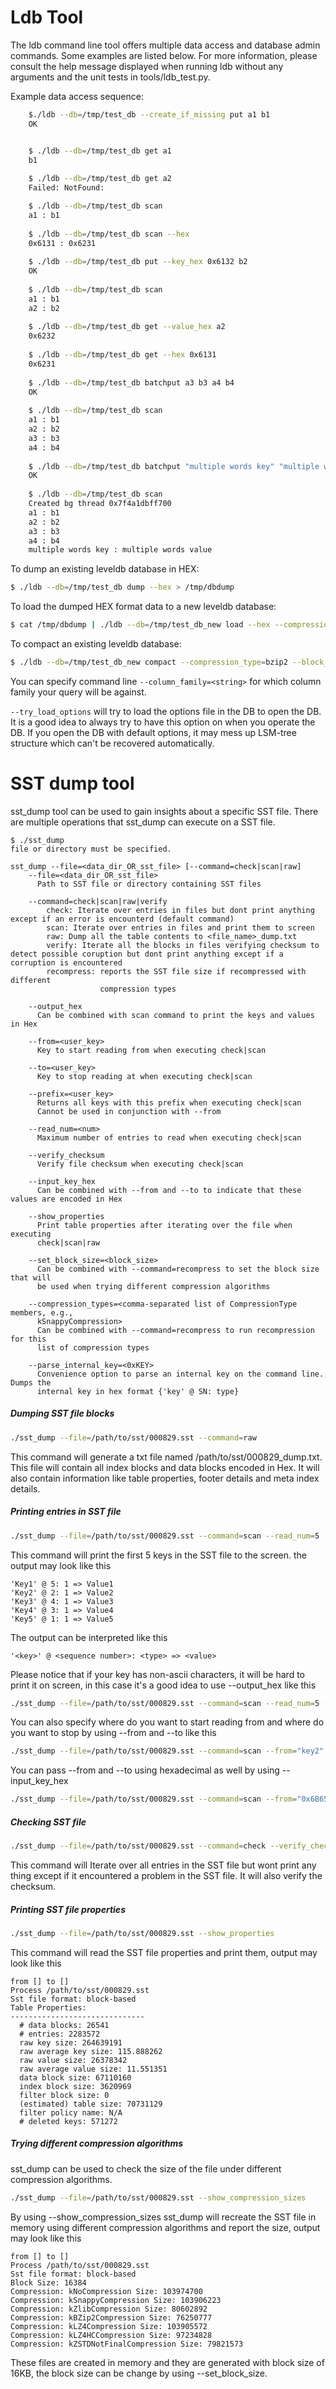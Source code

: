 # Ldb Tool
The ldb command line tool offers multiple data access and database admin commands. Some examples are listed below. For more information, please consult the help message displayed when running ldb without any arguments and the unit tests in tools/ldb_test.py.

Example data access sequence:

```bash
    $./ldb --db=/tmp/test_db --create_if_missing put a1 b1
    OK 


    $ ./ldb --db=/tmp/test_db get a1
    b1
 
    $ ./ldb --db=/tmp/test_db get a2
    Failed: NotFound:

    $ ./ldb --db=/tmp/test_db scan
    a1 : b1
 
    $ ./ldb --db=/tmp/test_db scan --hex
    0x6131 : 0x6231
 
    $ ./ldb --db=/tmp/test_db put --key_hex 0x6132 b2
    OK
 
    $ ./ldb --db=/tmp/test_db scan
    a1 : b1
    a2 : b2
 
    $ ./ldb --db=/tmp/test_db get --value_hex a2
    0x6232
 
    $ ./ldb --db=/tmp/test_db get --hex 0x6131
    0x6231
 
    $ ./ldb --db=/tmp/test_db batchput a3 b3 a4 b4
    OK
 
    $ ./ldb --db=/tmp/test_db scan
    a1 : b1
    a2 : b2
    a3 : b3
    a4 : b4
 
    $ ./ldb --db=/tmp/test_db batchput "multiple words key" "multiple words value"
    OK
 
    $ ./ldb --db=/tmp/test_db scan
    Created bg thread 0x7f4a1dbff700
    a1 : b1
    a2 : b2
    a3 : b3
    a4 : b4
    multiple words key : multiple words value
```

To dump an existing leveldb database in HEX:
```bash
$ ./ldb --db=/tmp/test_db dump --hex > /tmp/dbdump
```

To load the dumped HEX format data to a new leveldb database:
```bash
$ cat /tmp/dbdump | ./ldb --db=/tmp/test_db_new load --hex --compression_type=bzip2 --block_size=65536 --create_if_missing --disable_wal
```

To compact an existing leveldb database:
```bash
$ ./ldb --db=/tmp/test_db_new compact --compression_type=bzip2 --block_size=65536
```

You can specify command line `--column_family=<string>` for which column family your query will be against.

`--try_load_options` will try to load the options file in the DB to open the DB. It is a good idea to always try to have this option on when you operate the DB. If you open the DB with default options, it may mess up LSM-tree structure which can't be recovered automatically.

# SST dump tool
sst_dump tool can be used to gain insights about a specific SST file. There are multiple operations that sst_dump can execute on a SST file.

```
$ ./sst_dump
file or directory must be specified.

sst_dump --file=<data_dir_OR_sst_file> [--command=check|scan|raw]
    --file=<data_dir_OR_sst_file>
      Path to SST file or directory containing SST files

    --command=check|scan|raw|verify
        check: Iterate over entries in files but dont print anything except if an error is encounterd (default command)
        scan: Iterate over entries in files and print them to screen
        raw: Dump all the table contents to <file_name>_dump.txt
        verify: Iterate all the blocks in files verifying checksum to detect possible coruption but dont print anything except if a corruption is encountered
        recompress: reports the SST file size if recompressed with different
                    compression types

    --output_hex
      Can be combined with scan command to print the keys and values in Hex

    --from=<user_key>
      Key to start reading from when executing check|scan

    --to=<user_key>
      Key to stop reading at when executing check|scan

    --prefix=<user_key>
      Returns all keys with this prefix when executing check|scan
      Cannot be used in conjunction with --from

    --read_num=<num>
      Maximum number of entries to read when executing check|scan

    --verify_checksum
      Verify file checksum when executing check|scan

    --input_key_hex
      Can be combined with --from and --to to indicate that these values are encoded in Hex

    --show_properties
      Print table properties after iterating over the file when executing
      check|scan|raw

    --set_block_size=<block_size>
      Can be combined with --command=recompress to set the block size that will
      be used when trying different compression algorithms

    --compression_types=<comma-separated list of CompressionType members, e.g.,
      kSnappyCompression>
      Can be combined with --command=recompress to run recompression for this
      list of compression types

    --parse_internal_key=<0xKEY>
      Convenience option to parse an internal key on the command line. Dumps the
      internal key in hex format {'key' @ SN: type}
```

##### Dumping SST file blocks
```bash
./sst_dump --file=/path/to/sst/000829.sst --command=raw
``` 
This command will generate a txt file named /path/to/sst/000829_dump.txt.
This file will contain all index blocks and data blocks encoded in Hex. It will also contain information like table properties, footer details and meta index details.

##### Printing entries in SST file
```bash
./sst_dump --file=/path/to/sst/000829.sst --command=scan --read_num=5
```
This command will print the first 5 keys in the SST file to the screen. the output may look like this
```
'Key1' @ 5: 1 => Value1
'Key2' @ 2: 1 => Value2
'Key3' @ 4: 1 => Value3
'Key4' @ 3: 1 => Value4
'Key5' @ 1: 1 => Value5
```
The output can be interpreted like this
```
'<key>' @ <sequence number>: <type> => <value>
```
Please notice that if your key has non-ascii characters, it will be hard to print it on screen, in this case it's a good idea to use --output_hex like this
```bash
./sst_dump --file=/path/to/sst/000829.sst --command=scan --read_num=5 --output_hex
```

You can also specify where do you want to start reading from and where do you want to stop by using --from and --to like this
```bash
./sst_dump --file=/path/to/sst/000829.sst --command=scan --from="key2" --to="key4"
```

You can pass --from and --to using hexadecimal as well by using --input_key_hex
```bash
./sst_dump --file=/path/to/sst/000829.sst --command=scan --from="0x6B657932" --to="0x6B657934" --input_key_hex
```

##### Checking SST file
```bash
./sst_dump --file=/path/to/sst/000829.sst --command=check --verify_checksum
```
This command will Iterate over all entries in the SST file but wont print any thing except if it encountered a problem in the SST file. It will also verify the checksum.

##### Printing SST file properties
```bash
./sst_dump --file=/path/to/sst/000829.sst --show_properties
```
This command will read the SST file properties and print them, output may look like this
```
from [] to []
Process /path/to/sst/000829.sst
Sst file format: block-based
Table Properties:
------------------------------
  # data blocks: 26541
  # entries: 2283572
  raw key size: 264639191
  raw average key size: 115.888262
  raw value size: 26378342
  raw average value size: 11.551351
  data block size: 67110160
  index block size: 3620969
  filter block size: 0
  (estimated) table size: 70731129
  filter policy name: N/A
  # deleted keys: 571272
```

##### Trying different compression algorithms
sst_dump can be used to check the size of the file under different compression algorithms.
```bash
./sst_dump --file=/path/to/sst/000829.sst --show_compression_sizes
```
By using --show_compression_sizes sst_dump will recreate the SST file in memory using different compression algorithms and report the size, output may look like this
```
from [] to []
Process /path/to/sst/000829.sst
Sst file format: block-based
Block Size: 16384
Compression: kNoCompression Size: 103974700
Compression: kSnappyCompression Size: 103906223
Compression: kZlibCompression Size: 80602892
Compression: kBZip2Compression Size: 76250777
Compression: kLZ4Compression Size: 103905572
Compression: kLZ4HCCompression Size: 97234828
Compression: kZSTDNotFinalCompression Size: 79821573
```

These files are created in memory and they are generated with block size of 16KB, the block size can be change by using --set_block_size.